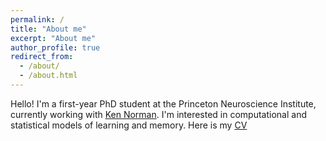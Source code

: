 ```yaml
---
permalink: /
title: "About me"
excerpt: "About me"
author_profile: true
redirect_from: 
  - /about/
  - /about.html
---
```


Hello! I'm a first-year PhD student at the Princeton Neuroscience Institute, currently working with [Ken Norman](http://compmem.princeton.edu/). I'm interested in computational and statistical models of learning and memory. Here is my [CV](/files/CV.pdf)
